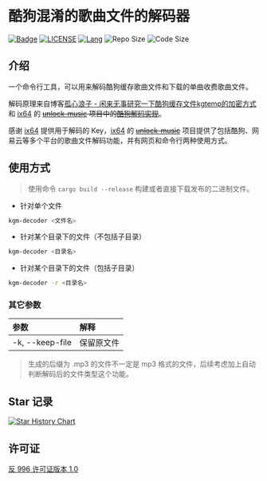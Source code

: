 # 酷狗混淆的歌曲文件的解码器

[![Badge](https://img.shields.io/badge/link-996.icu-%23FF4D5B.svg?style=flat-square)](https://996.icu)
[![LICENSE](https://img.shields.io/badge/license-Anti%20996-blue.svg?style=flat-square)](/LICENSE)
[![Lang](https://img.shields.io/badge/lang-rust-brightgreen?style=flat-square)](https://www.rust-lang.org)
![Repo Size](https://img.shields.io/github/repo-size/ghtz08/kuguo-kgm-decoder?style=flat-square)
![Code Size](https://img.shields.io/github/languages/code-size/ghtz08/kuguo-kgm-decoder?style=flat-square)

## 介绍

一个命令行工具，可以用来解码酷狗缓存歌曲文件和下载的单曲收费歌曲文件。

解码原理来自博客[孤心浪子 - 闲来无事研究一下酷狗缓存文件kgtemp的加密方式](https://www.cnblogs.com/KMBlog/p/6877752.html)和 [ix64] 的 ~~[unlock-music] 项目中的[酷狗解码实现]~~。

感谢 [ix64] 提供用于解码的 Key，[ix64] 的 ~~[unlock-music]~~ 项目提供了包括酷狗、网易云等多个平台的歌曲文件解码功能，并有网页和命令行两种使用方式。

[ix64]: https://github.com/ix64
[unlock-music]: https://github.com/ix64/unlock-music
[酷狗解码实现]: https://github.com/ix64/unlock-music/blame/1d415cae524dccc565cb339ba1a0225baf0b28fc/src/decrypt/kgm.js#L49-L59

## 使用方式

> 使用命令 `cargo build --release` 构建或者直接下载发布的二进制文件。

- 针对单个文件

```bash
kgm-decoder <文件名>
```

- 针对某个目录下的文件（不包括子目录）

```bash
kgm-decoder <目录名>
```

- 针对某个目录下的文件（包括子目录）

```bash
kgm-decoder -r <目录名>
```

### 其它参数

| 参数 | 解释 |
| :--- | :--- |
| -k, --keep-file | 保留原文件 |

> 生成的后缀为 .mp3 的文件不一定是 mp3 格式的文件，后续考虑加上自动判断解码后的文件类型这个功能。

## Star 记录

[![Star History Chart](https://api.star-history.com/svg?repos=ghtz08/kugou-kgm-decoder&type=Date)](https://www.star-history.com/#ghtz08/kugou-kgm-decoder&Date)

## 许可证

[反 996 许可证版本 1.0](/LICENSE)
